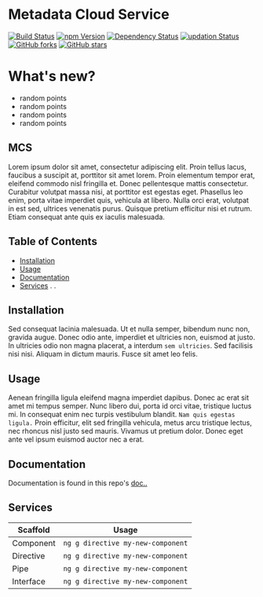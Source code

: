 
# Metadata Cloud Service

[![Build Status](https://img.shields.io/travis/USER/REPO.svg)](http://apisrv-dashboard-prod-1100.zreem.com/pages/dashboard)
[![npm Version](https://img.shields.io/npm/v/npm.svg)](http://apisrv-dashboard-prod-1100.zreem.com/pages/dashboard)
[![Dependency Status](https://img.shields.io/versioneye/d/ruby/rails.svg)](http://apisrv-dashboard-prod-1100.zreem.com/pages/dashboard)
[![updation Status](https://img.shields.io/github/issues/detail/last-update/badges/shields/979.svg)](http://apisrv-dashboard-prod-1100.zreem.com/pages/dashboard)
[![GitHub forks](https://img.shields.io/github/forks/badges/shields.svg?style=social&label=Fork)](http://apisrv-dashboard-prod-1100.zreem.com/pages/dashboard)
[![GitHub stars](https://img.shields.io/github/stars/badges/shields.svg?style=social&label=Stars)](http://apisrv-dashboard-prod-1100.zreem.com/pages/dashboard)

# What's new?
  * random points
  * random points
  * random points
  * random points
  
## MCS

<p "align" = "left">
  Lorem ipsum dolor sit amet, consectetur adipiscing elit. Proin tellus lacus, faucibus a suscipit at, porttitor sit amet lorem. Proin elementum tempor erat, eleifend commodo nisl fringilla et. Donec pellentesque mattis consectetur. Curabitur volutpat massa nisi, at porttitor est egestas eget. Phasellus leo enim, porta vitae imperdiet quis, vehicula at libero. Nulla orci erat, volutpat in est sed, ultrices venenatis purus. Quisque pretium efficitur nisi et rutrum. Etiam consequat ante quis ex iaculis malesuada.
  </p>
  
## Table of Contents

* [Installation](https://github.com/monikasuresh/MCS/blob/master/README.md#installation)
* [Usage](#usage)
* [Documentation](#documentation)
* [Services](#services)
.
.

## Installation

Sed consequat lacinia malesuada. Ut et nulla semper, bibendum nunc non, gravida augue. Donec odio ante, imperdiet et ultricies non, euismod at justo. In ultricies odio non magna placerat, a interdum `sem ultricies`. Sed facilisis nisi nisi. Aliquam in dictum mauris. Fusce sit amet leo felis.

## Usage

Aenean fringilla ligula eleifend magna imperdiet dapibus. Donec ac erat sit amet mi tempus semper. Nunc libero dui, porta id orci vitae, tristique luctus mi. In consequat enim nec turpis vestibulum blandit. ``Nam quis egestas ligula.`` Proin efficitur, elit sed fringilla vehicula, metus arcu tristique lectus, nec rhoncus nisl justo sed mauris. Vivamus ut pretium dolor. Donec eget ante vel ipsum euismod auctor nec a erat.

## Documentation

Documentation is found in this repo's [doc..](http://apisrv-dashboard-prod-1100.zreem.com/pages/dashboard)

## Services

|Scaffold|Usage|
|---------|---------|
|Component|``ng g directive my-new-component``|
|Directive|``ng g directive my-new-component``|
|Pipe|``ng g directive my-new-component``|
|Interface|``ng g directive my-new-component``|
